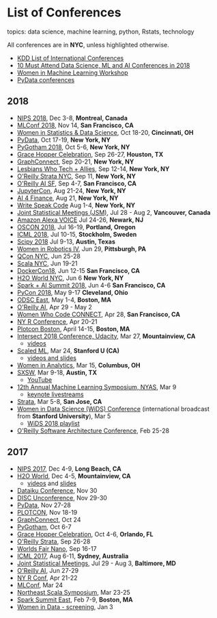 # List of Conferences
topics:  data science, machine learning, python, Rstats, technology   

All conferences are in **NYC**, unless highlighted otherwise.  

* [KDD List of International Conferences](https://www.kdnuggets.com/meetings/)
* [10 Must Attend Data Science, ML and AI Conferences in 2018](https://techburst.io/10-must-attend-data-science-ml-and-ai-conferences-in-2018-6436e1fc9eeb)
* [Women in Machine Learning Workshop](http://wimlworkshop.org/events/)
* [PyData conferences](https://pydata.org/events.html)

## 2018   
* [NIPS 2018](https://nips.cc/Conferences/2018), Dec 3-8, **Montreal, Canada**
* [MLConf 2018](https://mlconf.com/events/mlconf-sf-2018/), Nov 14, **San Francisco, CA**
* [Women in Statistics & Data Science](http://ww2.amstat.org/meetings/wsds/2018/), Oct 18-20, **Cincinnati, OH**
* [PyData](https://pydata.org/events.html), Oct 17-19, **New York, NY**
* [PyGotham 2018](2018/2018_10_05_pygotham.md), Oct 5-6, **New York, NY**
* [Grace Hopper Celebration](https://ghc.anitab.org/2018-attend/location/), Sep 26-27, **Houston, TX**
* [GraphConnect](https://graphconnect.com), Sep 20-21, **New York, NY**
* [Lesbians Who Tech + Allies](https://lesbianswhotech.org/newyork2018/), Sep 12-14, **New York, NY**
* [O'Reilly Strata NYC](https://conferences.oreilly.com/strata/strata-ny), Sep 11, **New York, NY**
* [O'Reilly AI SF](https://conferences.oreilly.com/artificial-intelligence/ai-ca), Sep 4-7, **San Francisco, CA**
* [JupyterCon](https://conferences.oreilly.com/jupyter/jup-ny), Aug 21-24, **New York, NY**
* [AI 4 Finance](https://ai4.io/finance/), Aug 21, **New York, NY**
* [Write Speak Code](2018/2018_08_01_wsc.md) Aug 1-4, **New York, NY**
* [Joint Statistical Meetings (JSM)](http://ww2.amstat.org/meetings/jsm/2018/), Jul 28 - Aug 2, **Vancouver, Canada**
* [Amazon Alexa VOICE](2018/2018_07_24_amazon_alexa_voice.md) Jul 24-26, **Newark, NJ**
* [OSCON 2018](2018/2018_07_16_oscon.md), Jul 16-19, **Portland, Oregon**
* [ICML 2018](https://2017.icml.cc/Conferences/2018), Jul 10-15, **Stockholm, Sweden**
* [Scipy 2018](2018/2018_07_09.scipy.md) Jul 9-13, **Austin, Texas** 
* [Women in Robotics IV](https://sites.google.com/view/rss2018women/home), Jun 29, **Pittsburgh, PA**
* [QCon NYC](2018/2018_06_25_qcon.md), Jun 25-28
* [Scala NYC](http://na.scaladays.org/), Jun 19-21 
* [DockerCon18](https://2018.dockercon.com/), Jun 12-15 **San Francisco, CA**
* [H2O World NYC](2018/2018_06_07_h2o_nyc.md), Jun 6 **New York, NY**
* [Spark + AI Summit 2018](https://databricks.com/sparkaisummit/north-america), Jun 4-6 **San Francisco, CA**
* [PyCon 2018](2018/2018_05_09_pycon_ohio.md), May 9-17 **Cleveland, Ohio**
* [ODSC East](2018/2018_05_01_odsc_east.md), May 1-4, **Boston, MA**
* [O'Reilly AI](2018/2018_04_09_oreilly_ai_nyc.md), Apr 29 - May 2
* [Women Who Code CONNECT](https://connect2018.womenwhocode.com), Apr 28, **San Francisco, CA**
* [NY R Conference](2018/2018_04_20_ny_r_conf.md), Apr 20-21
* [Plotcon Boston](2018/2018_04_15_plotly_boston.md), April 14-15, **Boston, MA**
* [Intersect 2018 Conference, Udacity](https://www.udacity.com/intersect), Mar 27, **Mountainview, CA**
  - [videos](https://www.youtube.com/watch?v=iq0GQy4-0XY&list=PLAwxTw4SYaPnx-iemVLvedeuc2pUazOUj)
* [Scaled ML](http://scaledml.org), Mar 24, **Stanford U (CA)**
  - [videos and slides](https://www.matroid.com/blog/post/slides-and-videos-from-scaledml-2018)
* [Women in Analytics](https://connect2018.womenwhocode.com), Mar 15, **Columbus, OH**
* [SXSW](https://www.sxsw.com/news/2017/sxsw-2018-dates/), Mar 9-18, **Austin, TX**
  - [YouTube](https://www.youtube.com/results?search_query=sxsw+2018)
* [12th Annual Machine Learning Symposium, NYAS](2018/2018_03_09_ml_symposium.md), Mar 9
  - [keynote livestreams](https://livestream.com/newyorkacademyofsciences)
* [Strata](2018_03_04_strata_san_jose_ca.md), Mar 5-8, **San Jose, CA**
* [Women in Data Science (WiDS) Conference](http://www.widsconference.org/about1.html) (international broadcast from **Stanford University**), Mar 5 
  - [WiDS 2018 playlist](https://www.youtube.com/playlist?list=PLn62CdVLnT-ehGV9_cv1VX2SfZI_Suu7r&disable_polymer=true)
* [O'Reilly Software Architecture Conference](https://conferences.oreilly.com/software-architecture/sa-ny), Feb 25-28


## 2017
* [NIPS 2017](https://nips.cc), Dec 4-9, **Long Beach, CA**
* [H2O World](http://h2oworld.h2o.ai), Dec 4-5, **Mountainview, CA**
  - [videos](https://www.youtube.com/playlist?list=PLNtMya54qvOHQs2ZmV-pPSW_etMUykE0_) and [slides](https://www.slideshare.net/0xdata/presentations)
* [Dataiku Conference](2017/2017_11_30_dataiku.md), Nov 30
* [DISC Unconference](2017/2017_11_29_disc_unconference.md), Nov 29-30
* [PyData](2017/2017_11_27_pydata_nyc.md), Nov 27-28
* [PLOTCON](2017/2017_11_18_plotcon.md), Nov 18-19
* [GraphConnect](2017/2017_10_24_graph_connect.md), Oct 24
* [PyGotham](2017/2017_10_06_pygotham.md), Oct 6-7
* [Grace Hopper Celebration](https://anitab.org/event/2017-grace-hopper-celebration-women-computing/), Oct 4-6, **Orlando, FL**
* [O'Reilly Strata](https://conferences.oreilly.com/strata/strata-ny), Sep 26-28
* [Worlds Fair Nano](http://www.worldsfairusa.com/nano/ny/2017/), Sep 16-17
* [ICML 2017](https://2017.icml.cc/Conferences/2017), Aug 6-11, **Sydney, Australia**
* [Joint Statistical Meetings](https://ww2.amstat.org/meetings/jsm/2017/), Jul 29 - Aug 3, **Baltimore, MD**
* [O'Reilly AI](https://conferences.oreilly.com/artificial-intelligence/ai-ny-2017), Jun 27-29
* [NY R Conf](http://www.rstats.nyc/), Apr 21-22
* [MLConf](https://mlconf.com/mlconf-2017-new-york-city/), Mar 24
* [Northeast Scala Symposium](http://www.nescala.org/), Mar 23-25
* [Spark Summit East](https://spark-summit.org/east-2017/), Feb 7-9, **Boston, MA**
* [Women in Data - screening](http://www.widsconference.org/), Jan 3




